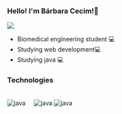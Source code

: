### Hello! I'm Bárbara Cecim!👋
<a href = "mailto:barbara.cecim@gmail.com"><img src="https://img.shields.io/badge/-Gmail-%23333?style=for-the-badge&logo=gmail&logoColor=white" target="_blank"></a>

- Biomedical engineering student 💻
- Studying web development💻
- Studying java 💻

### Technologies

<div style="display: inline_block"><br/>

<img align="center" alt="java" src="https://img.shields.io/badge/Java-ED8B00?style=for-the-badge&logo=java&logoColor=white"/>
<img align="center" alt="" src="https://img.shields.io/badge/C%2B%2B-00599C?style=for-the-badge&logo=c%2B%2B&logoColor=white"/>
<img align="center" alt="" src="https://img.shields.io/badge/C-00599C?style=for-the-badge&logo=c&logoColor=white"/>
<img align="center" alt="" src="https://img.shields.io/badge/GitHub-100000?style=for-the-badge&logo=github&logoColor=white"/>
<img align="center" alt="" src="https://camo.githubusercontent.com/ec0d32e85caf4723d5182a75338c89f85a2c3679aed0c46c9ee9fd1c8dc2a316/68747470733a2f2f696d672e736869656c64732e696f2f62616467652f6769742d2532334630353033332e7376673f7374796c653d666f722d7468652d6261646765266c6f676f3d676974266c6f676f436f6c6f723d7768697465"/>
<img align="center" alt="java" src="https://img.shields.io/badge/sublime_text-%23575757.svg?&style=for-the-badge&logo=sublime-text&logoColor=important"/>
<img align="center" alt="java" src="https://img.shields.io/badge/Visual_Studio_Code-0078D4?style=for-the-badge&logo=visual%20studio%20code&logoColor=white"/>
 
  
</div>

